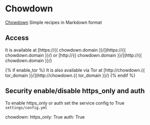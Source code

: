 # Chowdown

[Chowdown](https://hub.docker.com/r/gregyankovoy/chowdown)  Simple recipes in Markdown format

## Access

It is available at [https://{{ chowdown.domain }}/](https://{{ chowdown.domain }}/) or [http://{{ chowdown.domain }}/](http://{{ chowdown.domain }}/)

{% if enable_tor %}
It is also available via Tor at [http://chowdown.{{ tor_domain }}/](http://chowdown.{{ tor_domain }}/)
{% endif %}

## Security enable/disable https_only and auth

To enable https_only or auth set the service config to True
`settings/config.yml`

chowdown:
  https_only: True
  auth: True